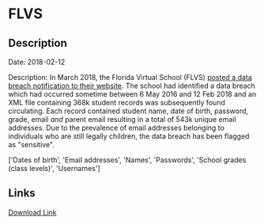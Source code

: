 # FLVS

## Description

Date: 2018-02-12

Description:
In March 2018, the Florida Virtual School (FLVS) <a href="https://www.flvs.net/notices?source=homepage" target="_blank" rel="noopener">posted a data breach notification to their website</a>. The school had identified a data breach which had occurred sometime between 6 May 2016 and 12 Feb 2018 and an XML file containing 368k student records was subsequently found circulating. Each record contained student name, date of birth, password, grade, email <em>and</em> parent email resulting in a total of 543k unique email addresses. Due to the prevalence of email addresses belonging to individuals who are still legally children, the data breach has been flagged as &quot;sensitive&quot;.


['Dates of birth', 'Email addresses', 'Names', 'Passwords', 'School grades (class levels)', 'Usernames']

## Links

[Download Link](https://link-to.net/1229997/637.126439172045/dynamic/?r=Zmx2cy5uZXQ=)